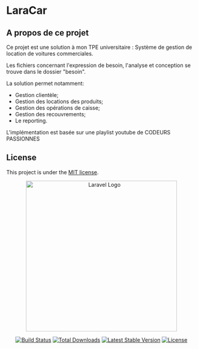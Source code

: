 # LaraCar

## A propos de ce projet

Ce projet est une solution à mon TPE universitaire : Système de gestion de location de voitures commerciales.

Les fichiers concernant l'expression de besoin, l'analyse et conception se trouve dans le dossier "besoin".

La solution permet notamment:

-   Gestion clientèle;
-   Gestion des locations des produits;
-   Gestion des opérations de caisse;
-   Gestion des recouvrements;
-   Le reporting.

L'implémentation est basée sur une playlist youtube de CODEURS PASSIONNES

## License

This project is under the [MIT license](https://opensource.org/licenses/MIT).

<p align="center"><a href="https://laravel.com" target="_blank"><img src="https://raw.githubusercontent.com/laravel/art/master/logo-lockup/5%20SVG/2%20CMYK/1%20Full%20Color/laravel-logolockup-cmyk-red.svg" width="400" alt="Laravel Logo"></a></p>

<p align="center">
<a href="https://travis-ci.org/laravel/framework"><img src="https://travis-ci.org/laravel/framework.svg" alt="Build Status"></a>
<a href="https://packagist.org/packages/laravel/framework"><img src="https://img.shields.io/packagist/dt/laravel/framework" alt="Total Downloads"></a>
<a href="https://packagist.org/packages/laravel/framework"><img src="https://img.shields.io/packagist/v/laravel/framework" alt="Latest Stable Version"></a>
<a href="https://packagist.org/packages/laravel/framework"><img src="https://img.shields.io/packagist/l/laravel/framework" alt="License"></a>
</p>
